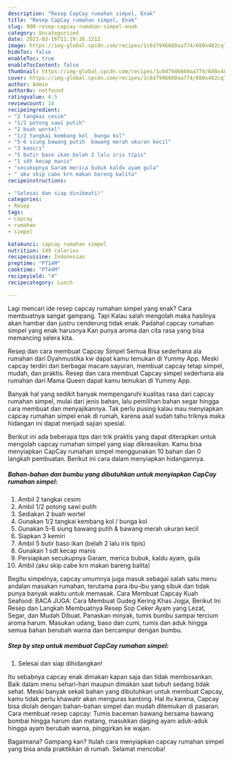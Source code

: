 ```yaml
---
description: "Resep CapCay rumahan simpel, Enak"
title: "Resep CapCay rumahan simpel, Enak"
slug: 900-resep-capcay-rumahan-simpel-enak
category: Uncategorized
date: 2023-03-16T11:19:36.121Z
image: https://img-global.cpcdn.com/recipes/1c6d7946660aa774/680x482cq70/capcay-rumahan-simpel-foto-resep-utama.jpg
hideToc: false
enableToc: true
enableTocContent: false
thumbnail: https://img-global.cpcdn.com/recipes/1c6d7946660aa774/680x482cq70/capcay-rumahan-simpel-foto-resep-utama.jpg
cover: https://img-global.cpcdn.com/recipes/1c6d7946660aa774/680x482cq70/capcay-rumahan-simpel-foto-resep-utama.jpg
author: Admin
authorAv: notfound
ratingvalue: 4.5
reviewcount: 14
recipeingredient:
- "2 tangkai cesim"
- "1/2 potong sawi putih"
- "2 buah wortel"
- "1/2 tangkai kembang kol  bunga kol"
- "5-6 siung bawang putih  bawang merah ukuran kecil"
- "3 kemiri"
- "5 butir baso ikan belah 2 lalu iris tipis"
- "1 sdt kecap manis"
- "secukupnya Garam merica bubuk kaldu ayam gula"
- " aku skip cabe krn makan bareng balita"
recipeinstructions:

- "Selesai dan siap dinikmati!"
categories:
- Resep
tags:
- capcay
- rumahan
- simpel

katakunci: capcay rumahan simpel 
nutrition: 149 calories
recipecuisine: Indonesian
preptime: "PT14M"
cooktime: "PT44M"
recipeyield: "4"
recipecategory: Lunch

---
```



Lagi mencari ide resep capcay rumahan simpel yang enak? Cara membuatnya sangat gampang. Tapi Kalau salah mengolah maka hasilnya akan hambar dan justru cenderung tidak enak. Padahal capcay rumahan simpel yang enak harusnya Kan punya aroma dan cita rasa yang bisa memancing selera kita.


Resep dan cara membuat Capcay Simpel Semua Bisa sederhana ala rumahan dari Dyahmustika kw dapat kamu temukan di Yummy App. Meski capcay terdiri dari berbagai macam sayuran, membuat capcay tetap simpel, mudah, dan praktis. Resep dan cara membuat Capcay simpel sederhana ala rumahan dari Mama Queen dapat kamu temukan di Yummy App.

Banyak hal yang sedikit banyak mempengaruhi kualitas rasa dari capcay rumahan simpel, mulai dari jenis bahan, lalu pemilihan bahan segar hingga cara membuat dan menyajikannya. Tak perlu pusing kalau mau menyiapkan capcay rumahan simpel enak di rumah, karena asal sudah tahu triknya maka hidangan ini dapat menjadi sajian spesial.


Berikut ini ada beberapa tips dan trik praktis yang dapat diterapkan untuk mengolah capcay rumahan simpel yang siap dikreasikan. Kamu bisa menyiapkan CapCay rumahan simpel menggunakan 10 bahan dan 0 langkah pembuatan. Berikut ini cara dalam menyiapkan hidangannya.

<!--inarticleads1-->

##### Bahan-bahan dan bumbu yang dibutuhkan untuk menyiapkan CapCay rumahan simpel:

1. Ambil 2 tangkai cesim
1. Ambil 1/2 potong sawi putih
1. Sediakan 2 buah wortel
1. Gunakan 1/2 tangkai kembang kol / bunga kol
1. Gunakan 5-6 siung bawang putih &amp; bawang merah ukuran kecil
1. Siapkan 3 kemiri
1. Ambil 5 butir baso ikan (belah 2 lalu iris tipis)
1. Gunakan 1 sdt kecap manis
1. Persiapkan secukupnya Garam, merica bubuk, kaldu ayam, gula
1. Ambil  (aku skip cabe krn makan bareng balita)


Begitu simpelnya, capcay umumnya juga masuk sebagai salah satu menu andalan masakan rumahan, terutama para ibu-ibu yang sibuk dan tidak punya banyak waktu untuk memasak. Cara Membuat Capcay Kuah Seafood: BACA JUGA: Cara Membuat Gudeg Kering Khas Jogja, Berikut Ini Resep dan Langkah Membuatnya Resep Sop Ceker Ayam yang Lezat, Segar, dan Mudah Dibuat. Panaskan minyak, tumis bumbu sampai tercium aroma harum. Masukan udang, baso dan cumi, tumis dan aduk hingga semua bahan berubah warna dan bercampur dengan bumbu. 

<!--inarticleads2-->

##### Step by step untuk membuat CapCay rumahan simpel:


1. Selesai dan siap dihidangkan!

Itu sebabnya capcay enak dimakan kapan saja dan tidak membosankan. Baik dalam menu sehari-hari maupun dimakan saat tubuh sedang tidak sehat. Meski banyak sekali bahan yang dibutuhkan untuk membuat Capcay, kamu tidak perlu khawatir akan menguras kantong. Hal itu karena, Capcay bisa diolah dengan bahan-bahan simpel dan mudah ditemukan di pasaran. Cara membuat resep capcay: Tumis baceman bawang bersama bawang bombai hingga harum dan matang, masukkan daging ayam aduk-aduk hingga ayam berubah warna, pinggirkan ke wajan. 

Bagaimana? Gampang kan? Itulah cara menyiapkan capcay rumahan simpel yang bisa anda praktikkan di rumah. Selamat mencoba!
